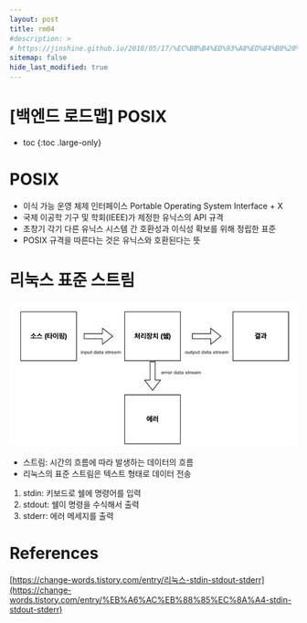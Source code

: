 ```yaml
---
layout: post
title: rm04
#description: >
# https://jinshine.github.io/2018/05/17/%EC%BB%B4%ED%93%A8%ED%84%B0%20%EA%B8%B0%EC%B4%88/%EB%A9%94%EB%AA%A8%EB%A6%AC%EA%B5%AC%EC%A1%B0/
sitemap: false
hide_last_modified: true
---
```

# [백엔드 로드맵] POSIX

* toc
{:toc .large-only}

# POSIX

- 이식 가능 운영 체제 인터페이스 Portable Operating System Interface + X
- 국제 이공학 기구 및 학회(IEEE)가 제정한 유닉스의 API 규격
- 초창기 각기 다른 유닉스 시스템 간 호환성과 이식성 확보를 위해 정립한 표준
- POSIX 규격을 따른다는 것은 유닉스와 호환된다는 뜻

# 리눅스 표준 스트림

![Untitled](/assets/img/cs/posix.png)

- 스트림: 시간의 흐름에 따라 발생하는 데이터의 흐름
- 리눅스의 표준 스트림은 텍스트 형태로 데이터 전송
1. stdin: 키보드로 쉘에 명령어를 입력
2. stdout: 쉘이 명령을 수식해서 출력
3. stderr: 에러 메세지를 출력

# References
[https://change-words.tistory.com/entry/리눅스-stdin-stdout-stderr](https://change-words.tistory.com/entry/%EB%A6%AC%EB%88%85%EC%8A%A4-stdin-stdout-stderr)